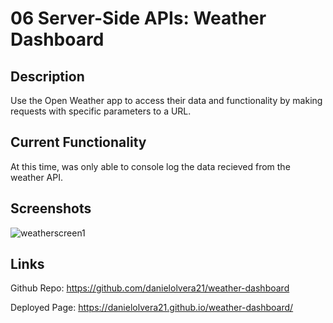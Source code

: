 # 06 Server-Side APIs: Weather Dashboard

## Description

Use the Open Weather app to access their data and functionality by making requests with specific parameters to a URL.

## Current Functionality

At this time, was only able to console log the data recieved from the weather API.

## Screenshots

![weatherscreen1](https://user-images.githubusercontent.com/83250389/138026223-393e9c4f-2afe-4168-9eb3-f7987ae7d4da.png)

## Links

Github Repo: https://github.com/danielolvera21/weather-dashboard

Deployed Page: https://danielolvera21.github.io/weather-dashboard/
